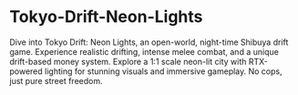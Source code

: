 # Tokyo-Drift-Neon-Lights
Dive into Tokyo Drift: Neon Lights, an open-world, night-time Shibuya drift game. Experience realistic drifting, intense melee combat, and a unique drift-based money system. Explore a 1:1 scale neon-lit city with RTX-powered lighting for stunning visuals and immersive gameplay. No cops, just pure street freedom.
